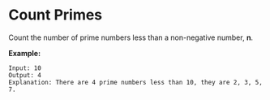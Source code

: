# Count Primes

Count the number of prime numbers less than a non-negative number, __n__.

__Example:__

```pseudo
Input: 10
Output: 4
Explanation: There are 4 prime numbers less than 10, they are 2, 3, 5, 7.
```